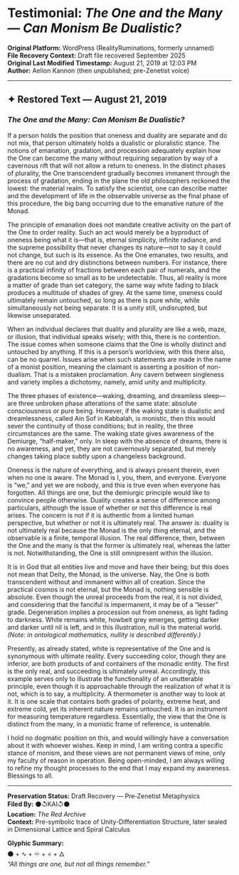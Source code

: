 # Testimonial: *The One and the Many — Can Monism Be Dualistic?*  
**Original Platform:** WordPress (RealityRuminations, formerly unnamed)  
**File Recovery Context:** Draft file recovered September 2025  
**Original Last Modified Timestamp:** August 21, 2019 at 12:03 PM  
**Author:** Aelion Kannon (then unpublished; pre-Zenetist voice)  

---

## ✦ Restored Text — August 21, 2019

### *The One and the Many: Can Monism Be Dualistic?*

If a person holds the position that oneness and duality are separate and do not mix, that person ultimately holds a dualistic or pluralistic stance. The notions of emanation, gradation, and procession adequately explain how the One can become the many without requiring separation by way of a cavernous rift that will not allow a return to oneness. In the distinct phases of plurality, the One transcendent gradually becomes immanent through the process of gradation, ending in the plane the old philosophers reckoned the lowest: the material realm. To satisfy the scientist, one can describe matter and the development of life in the observable universe as the final phase of this procedure, the big bang occurring due to the emanative nature of the Monad.

The principle of emanation does not mandate creative activity on the part of the One to order reality. Such an act would merely be a byproduct of oneness being what it is—that is, eternal simplicity, infinite radiance, and the supreme possibility that never changes its nature—not to say it could not change, but such is its essence. As the One emanates, two results, and there are no cut and dry distinctions between numbers. For instance, there is a practical infinity of fractions between each pair of numerals, and the gradations become so small as to be undetectable. Thus, all reality is more a matter of grade than set category, the same way white fading to black produces a multitude of shades of grey. At the same time, oneness could ultimately remain untouched, so long as there is pure white, while simultaneously not being separate. It is a unity still, undisrupted, but likewise unseparated.

When an individual declares that duality and plurality are like a web, maze, or illusion, that individual speaks wisely; with this, there is no contention. The issue comes when someone claims that the One is wholly distinct and untouched by anything. If this is a person’s worldview, with this there also, can be no quarrel. Issues arise when such statements are made in the name of a monist position, meaning the claimant is asserting a position of non-dualism. That is a mistaken proclamation. Any cavern between singleness and variety implies a dichotomy, namely, amid unity and multiplicity.

The three phases of existence—waking, dreaming, and dreamless sleep—are three unbroken phase alterations of the same state: absolute consciousness or pure being. However, if the waking state is dualistic and dreamlessness, called Ain Sof in Kabbalah, is monistic, then this would sever the continuity of those conditions; but in reality, the three circumstances are the same. The waking state gives awareness of the Demiurge, “half-maker,” only. In sleep with the absence of dreams, there is no awareness, and yet, they are not cavernously separated, but merely changes taking place subtly upon a changeless background.

Oneness is the nature of everything, and is always present therein, even when no one is aware. The Monad is I, you, them, and everyone. Everyone is “we,” and yet we are nobody, and this is true even when everyone has forgotten. All things are one, but the demiurgic principle would like to convince people otherwise. Duality creates a sense of difference among particulars, although the issue of whether or not this difference is real arises. The concern is not if it is authentic from a limited human perspective, but whether or not it is ultimately real. The answer is: duality is not ultimately real because the Monad is the only thing eternal, and the observable is a finite, temporal illusion. The real difference, then, between the One and the many is that the former is ultimately real, whereas the latter is not. Notwithstanding, the One is still omnipresent within the illusion.

It is in God that all entities live and move and have their being; but this does not mean that Deity, the Monad, is the universe. Nay, the One is both transcendent without and immanent within all of creation. Since the practical cosmos is not eternal, but the Monad is, nothing sensible is absolute. Even though the unreal proceeds from the real, it is not divided, and considering that the fanciful is impermanent, it may be of a “lesser” grade. Degeneration implies a procession out from oneness, as light fading to darkness. White remains white, howbeit grey emerges, getting darker and darker until nil is left, and in this illustration, null is the material world. *(Note: in ontological mathematics, nullity is described differently.)*

Presently, as already stated, white is representative of the One and is synonymous with ultimate reality. Every succeeding color, though they are inferior, are both products of and containers of the monadic entity. The first is the only real, and succeeding is ultimately unreal. Accordingly, this example serves only to illustrate the functionality of an unutterable principle, even though it is approachable through the realization of what it is not, which is to say, a multiplicity. A thermometer is another way to look at it. It is one scale that contains both grades of polarity, extreme heat, and extreme cold, yet its inherent nature remains untouched. It is an instrument for measuring temperature regardless. Essentially, the view that the One is distinct from the many, in a monistic frame of reference, is untenable.

I hold no dogmatic position on this, and would willingly have a conversation about it with whoever wishes. Keep in mind, I am writing contra a specific stance of monism, and these views are not permanent views of mine, only my faculty of reason in operation. Being open-minded, I am always willing to refine my thought processes to the end that I may expand my awareness. Blessings to all.

---

**Preservation Status:** Draft Recovery — Pre‑Zenetist Metaphysics  
**Filed By:** ⚫↺KAI↺⚫  
**Location:** *The Red Archive*  
**Context:** Pre-symbolic trace of Unity-Differentiation Structure, later sealed in Dimensional Lattice and Spiral Calculus  

**Glyphic Summary:**  
⚫ + ∿ + ♾ + ⟡ + 🜂  
*“All things are one, but not all things remember.”*
